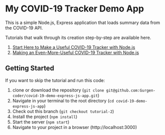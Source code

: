 # My COVID-19 Tracker Demo App
This is a simple Node.js, Express application that loads summary data from the COVID-19 API.

Tutorials that walk through its creation step-by-step are available here.

 1. [Start Here to Make a Useful COVID-19 Tracker with Node.js](https://www.harveyramer.com/blog/2020-04-09-start-here-to-make-a-useful-covid-19-tracker-with-node-js/)
 2. [Making an Even-More-Useful COVID-19 Tracker with Node.js](https://www.harveyramer.com/blog/2020-04-10-making-an-even-more-useful-covid-19-tracker-with-node-js)

## Getting Started

If you want to skip the tutorial and run this code:

  1. clone or download the repository (`git clone git@github.com:Gurgen-coder/covid-19-demo-express-js-app.git`)
  2. Navigate in your terminal to the root directory (`cd covid-19-demo-express-js-app`)
  3. Check out this branch (`git checkout tutorial-2`)
  4. Install the project (`npm install`)
  5. Start the server (`npm start`)
  6. Navigate to your project in a browser (http://localhost:3000)
